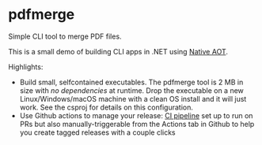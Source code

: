 # pdfmerge

Simple CLI tool to merge PDF files.

This is a small demo of building CLI apps in .NET using [Native AOT](https://learn.microsoft.com/dotnet/core/deploying/native-aot/).

Highlights:

* Build small, selfcontained executables. The pdfmerge tool is 2 MB in size with _no dependencies_ at runtime. Drop the executable on a new Linux/Windows/macOS machine with a clean OS install and it will just work. See the csproj for details on this configuration.
* Use Github actions to manage your release: [CI pipeline](.github/workflows/ci.yml) set up to run on PRs but also manually-triggerable from the Actions tab in Github to help you create tagged releases with a couple clicks
